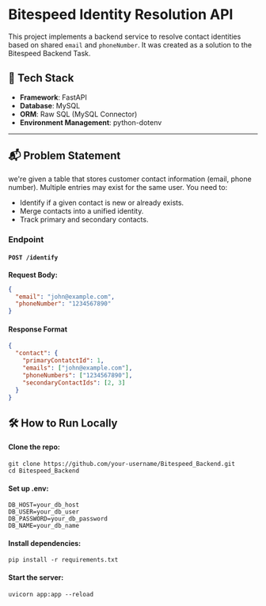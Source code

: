 # Bitespeed Identity Resolution API

This project implements a backend service to resolve contact identities based on shared `email` and `phoneNumber`. It was created as a solution to the Bitespeed Backend Task.

## 🚀 Tech Stack

- **Framework**: FastAPI
- **Database**: MySQL
- **ORM**: Raw SQL (MySQL Connector)
- **Environment Management**: python-dotenv

---

## 📬 Problem Statement

we're given a table that stores customer contact information (email, phone number). Multiple entries may exist for the same user. You need to:

- Identify if a given contact is new or already exists.
- Merge contacts into a unified identity.
- Track primary and secondary contacts.

### Endpoint

#### `POST /identify`

**Request Body:**

```json
{
  "email": "john@example.com",
  "phoneNumber": "1234567890"
}
```

#### Response Format

```json
{
  "contact": {
    "primaryContatctId": 1,
    "emails": ["john@example.com"],
    "phoneNumbers": ["1234567890"],
    "secondaryContactIds": [2, 3]
  }
}
```



## 🛠 How to Run Locally
#### Clone the repo:

```
git clone https://github.com/your-username/Bitespeed_Backend.git
cd Bitespeed_Backend
```
#### Set up .env:
```
DB_HOST=your_db_host
DB_USER=your_db_user
DB_PASSWORD=your_db_password
DB_NAME=your_db_name
```

#### Install dependencies:
```
pip install -r requirements.txt
```

#### Start the server:
```
uvicorn app:app --reload
```
